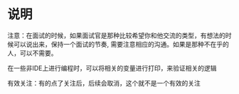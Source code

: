 # 说明
注意：在面试的时候，如果面试官是那种比较希望你和他交流的类型，有想法的时候可以说出来，保持一个面试的节奏, 需要注意相应的沟通。如果是那种不在乎的人，可以不需要。


在一些非IDE上进行编程时，可以将相关的变量进行打印，来验证相关的逻辑


有效关注：有的点了关注后，后续会取消，这个就不是一个有效的关注
